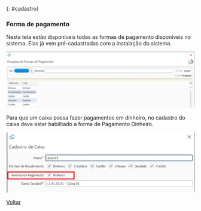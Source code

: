 

{: #cadastro}

### Forma de pagamento

Nesta tela estão disponíveis todas as formas de pagamento disponíveis no sistema. Elas já vem pré-cadastradas com a instalação do sistema.

![](images/financeiro_forma_pagamento.jpg)

Para que um caixa possa fazer pagamentos em dinheiro, no cadastro do caixa deve estar habilitado a forma de Pagamento Dinheiro.

![](images/financeiro_forma_pagamento_caixa.jpg)



[Voltar](financeiro.md#financeirocontaspagar)



